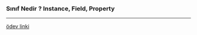### Sınıf Nedir ? Instance, Field, Property
---
[ödev linki](https://app.patika.dev/courses/csharp-101/1-sinif-field-metot-tan%C4%B1mlama-eris%CC%A7im-belirleyiciler) 